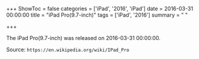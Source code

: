 +++
ShowToc = false
categories = ['iPad', '2016', 'iPad']
date = 2016-03-31 00:00:00
title = "iPad Pro(9.7-inch)"
tags = ['iPad', '2016']
summary = " "

+++

The iPad Pro(9.7-inch) was released on 2016-03-31 00:00:00.

Source: `https://en.wikipedia.org/wiki/IPad_Pro`
